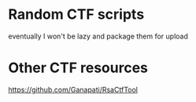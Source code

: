 # Random CTF scripts
eventually I won't be lazy and package them for upload

# Other CTF resources

https://github.com/Ganapati/RsaCtfTool

